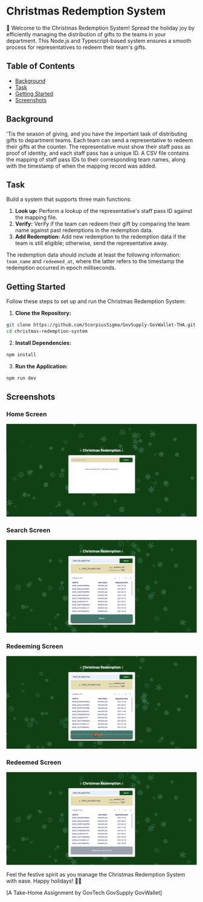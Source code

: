 # Christmas Redemption System

🎄 Welcome to the Christmas Redemption System! Spread the holiday joy by efficiently managing the distribution of gifts to the teams in your department. This Node.js and Typescript-based system ensures a smooth process for representatives to redeem their team's gifts.

## Table of Contents

-   [Background](#background)
-   [Task](#task)
-   [Getting Started](#getting-started)
-   [Screenshots](#screenshots)

## Background

'Tis the season of giving, and you have the important task of distributing gifts to department teams. Each team can send a representative to redeem their gifts at the counter. The representative must show their staff pass as proof of identity, and each staff pass has a unique ID. A CSV file contains the mapping of staff pass IDs to their corresponding team names, along with the timestamp of when the mapping record was added.

## Task

Build a system that supports three main functions:

1. **Look up:** Perform a lookup of the representative's staff pass ID against the mapping file.
2. **Verify:** Verify if the team can redeem their gift by comparing the team name against past redemptions in the redemption data.
3. **Add Redemption:** Add new redemption to the redemption data if the team is still eligible; otherwise, send the representative away.

The redemption data should include at least the following information: `team_name` and `redeemed_at`, where the latter refers to the timestamp the redemption occurred in epoch milliseconds.

## Getting Started

Follow these steps to set up and run the Christmas Redemption System:

1. **Clone the Repository:**

```bash
git clone https://github.com/ScorpiusSigma/GovSupply-GovWallet-THA.git
cd christmas-redemption-system
```

2. **Install Dependencies:**

```bash
npm install
```

3. **Run the Application:**

```bash
npm run dev
```

## Screenshots

### Home Screen

![Home Screen](./docs/HomeScreen.png)

### Search Screen

![Search Screen](./docs/SearchScreen.png)

### Redeeming Screen

![Redeeming Screen](./docs/RedeemingScreen.png)

### Redeemed Screen

![Redeemed Screen](./docs/RedeemedScreen.png)

Feel the festive spirit as you manage the Christmas Redemption System with ease. Happy holidays! 🎅🎁

[A Take-Home Assignment by GovTech GovSupply GovWallet]
